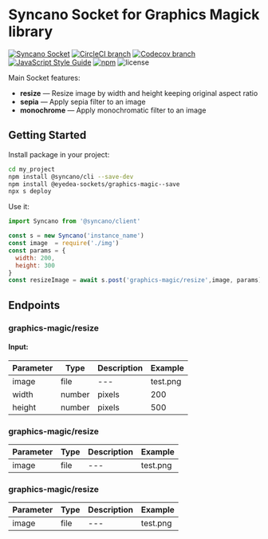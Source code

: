 # Syncano Socket for Graphics Magick library

[![Syncano Socket](https://img.shields.io/badge/syncano-socket-blue.svg)](https://syncano.io)
[![CircleCI branch](https://img.shields.io/circleci/project/github/eyedea-io/syncano-socket-<name>/master.svg)](https://circleci.com/gh/eyedea-io/syncano-socket-<name>/tree/master)
[![Codecov branch](https://img.shields.io/codecov/c/github/eyedea-io/syncano-socket-<name>/master.svg)](https://codecov.io/github/eyedea-io/syncano-socket-<name>/)
[![JavaScript Style Guide](https://img.shields.io/badge/code_style-standard-brightgreen.svg)](https://standardjs.com)
[![npm](https://img.shields.io/npm/dw/@eyedea-sockets/<name>.svg)](https://www.npmjs.com/package/@eyedea-sockets/<name>)
![license](https://img.shields.io/github/license/eyedea-io/syncano-socket-<name>.svg)

Main Socket features:

* **resize** — Resize image by width and height keeping original aspect ratio
* **sepia** — Apply sepia filter to an image
* **monochrome** — Apply monochromatic filter to an image

## Getting Started

Install package in your project:

```sh
cd my_project
npm install @syncano/cli --save-dev
npm install @eyedea-sockets/graphics-magic--save
npx s deploy
```

Use it:

```js
import Syncano from '@syncano/client'

const s = new Syncano('instance_name')
const image  = require('./img')
const params = {
  width: 200,
  height: 300
}
const resizeImage = await s.post('graphics-magic/resize',image, params)

```

## Endpoints

### graphics-magic/resize

#### Input:

| Parameter  | Type   | Description | Example                                 |
|------------|--------|-------------|-----------------------------------------|
| image      | file   | ---         | test.png                                |
| width      | number | pixels      | 200                                     |
| height     | number | pixels      | 500                                     |

### graphics-magic/resize

| Parameter  | Type   | Description | Example                                 |
|------------|--------|-------------|-----------------------------------------|
| image      | file   | ---         | test.png                                |

### graphics-magic/resize

| Parameter  | Type   | Description | Example                                 |
|------------|--------|-------------|-----------------------------------------|
| image      | file   | ---         | test.png                                |

